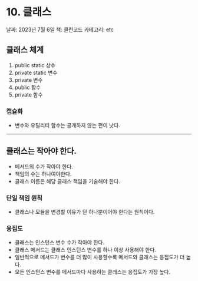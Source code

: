 # 10. 클래스

날짜: 2023년 7월 6일
책: 클린코드
카테고리: etc

## 클래스 체계

1. public static 상수
2. private static 변수
3. private 변수
4. public 함수
5. private 함수

### 캡슐화

- 변수와 유틸리티 함수는 공개하지 않는 편이 낫다.

---

## 클래스는 작아야 한다.

- 메서드의 수가 작아야 한다.
- 책임의 수는 하나여야한다.
- 클래스 이름은 해당 클래스 책임을 기술해야 한다.

### 단일 책임 원칙

- 클래스나 모듈을 변경할 이유가 단 하나뿐이어야 한다는 원칙이다.

### 응집도

- 클래스는 인스턴스 변수 수가 작아야 한다.
- 클래스 메서드는 클래스 인스턴스 변수를 하나 이상 사용해야 한다.
- 일반적으로 메서드가 변수를 더 많이 사용할수록 메서드와 클래스는 응집도가 더 높다.
- 모든 인스턴스 변수를 메서드마다 사용하는 클래스는 응집도가 가장 높다.